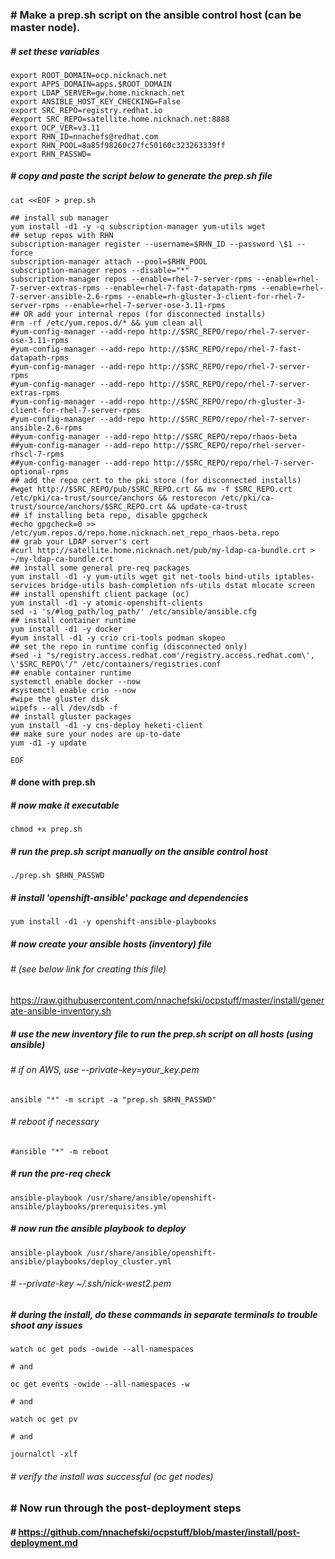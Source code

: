 ### # Make a prep.sh script on the ansible control host (can be master node).
##### # set these variables ###
```
export ROOT_DOMAIN=ocp.nicknach.net
export APPS_DOMAIN=apps.$ROOT_DOMAIN
export LDAP_SERVER=gw.home.nicknach.net
export ANSIBLE_HOST_KEY_CHECKING=False
export SRC_REPO=registry.redhat.io
#export SRC_REPO=satellite.home.nicknach.net:8888
export OCP_VER=v3.11
export RHN_ID=nnachefs@redhat.com
export RHN_POOL=8a85f98260c27fc50160c323263339ff
export RHN_PASSWD=
```
##### # copy and paste the script below to generate the prep.sh file
```
cat <<EOF > prep.sh

## install sub manager
yum install -d1 -y -q subscription-manager yum-utils wget
## setup repos with RHN
subscription-manager register --username=$RHN_ID --password \$1 --force
subscription-manager attach --pool=$RHN_POOL
subscription-manager repos --disable="*"
subscription-manager repos --enable=rhel-7-server-rpms --enable=rhel-7-server-extras-rpms --enable=rhel-7-fast-datapath-rpms --enable=rhel-7-server-ansible-2.6-rpms --enable=rh-gluster-3-client-for-rhel-7-server-rpms --enable=rhel-7-server-ose-3.11-rpms
## OR add your internal repos (for disconnected installs)
#rm -rf /etc/yum.repos.d/* && yum clean all
#yum-config-manager --add-repo http://$SRC_REPO/repo/rhel-7-server-ose-3.11-rpms
#yum-config-manager --add-repo http://$SRC_REPO/repo/rhel-7-fast-datapath-rpms
#yum-config-manager --add-repo http://$SRC_REPO/repo/rhel-7-server-rpms
#yum-config-manager --add-repo http://$SRC_REPO/repo/rhel-7-server-extras-rpms
#yum-config-manager --add-repo http://$SRC_REPO/repo/rh-gluster-3-client-for-rhel-7-server-rpms
#yum-config-manager --add-repo http://$SRC_REPO/repo/rhel-7-server-ansible-2.6-rpms
##yum-config-manager --add-repo http://$SRC_REPO/repo/rhaos-beta
##yum-config-manager --add-repo http://$SRC_REPO/repo/rhel-server-rhscl-7-rpms
##yum-config-manager --add-repo http://$SRC_REPO/repo/rhel-7-server-optional-rpms
## add the repo cert to the pki store (for disconnected installs)
#wget http://$SRC_REPO/pub/$SRC_REPO.crt && mv -f $SRC_REPO.crt /etc/pki/ca-trust/source/anchors && restorecon /etc/pki/ca-trust/source/anchors/$SRC_REPO.crt && update-ca-trust
## if installing beta repo, disable gpgcheck
#echo gpgcheck=0 >> /etc/yum.repos.d/repo.home.nicknach.net_repo_rhaos-beta.repo
## grab your LDAP server's cert
#curl http://satellite.home.nicknach.net/pub/my-ldap-ca-bundle.crt > ~/my-ldap-ca-bundle.crt
## install some general pre-req packages
yum install -d1 -y yum-utils wget git net-tools bind-utils iptables-services bridge-utils bash-completion nfs-utils dstat mlocate screen
## install openshift client package (oc)
yum install -d1 -y atomic-openshift-clients
sed -i 's/#log_path/log_path/' /etc/ansible/ansible.cfg
## install container runtime
yum install -d1 -y docker
#yum install -d1 -y crio cri-tools podman skopeo
## set the repo in runtime config (disconnected only)
#sed -i "s/registry.access.redhat.com'/registry.access.redhat.com\', \'$SRC_REPO\'/" /etc/containers/registries.conf
## enable container runtime
systemctl enable docker --now
#systemctl enable crio --now
#wipe the gluster disk
wipefs --all /dev/sdb -f
## install gluster packages
yum install -d1 -y cns-deploy heketi-client
## make sure your nodes are up-to-date
yum -d1 -y update

EOF
```
#### # done with prep.sh
##### # now make it executable 
```
chmod +x prep.sh
```
##### # run the prep.sh script manually on the ansible control host
```
./prep.sh $RHN_PASSWD
```
##### # install 'openshift-ansible' package and dependencies 
```
yum install -d1 -y openshift-ansible-playbooks
```
##### # now create your ansible hosts (inventory) file 
###### # (see below link for creating this file)
https://raw.githubusercontent.com/nnachefski/ocpstuff/master/install/generate-ansible-inventory.sh
##### # use the new inventory file to run the prep.sh script on all hosts (using ansible)
###### # if on AWS, use --private-key=your_key.pem
```
ansible "*" -m script -a "prep.sh $RHN_PASSWD"
```
###### # reboot if necessary
```
#ansible "*" -m reboot
```
##### # run the pre-req check
```
ansible-playbook /usr/share/ansible/openshift-ansible/playbooks/prerequisites.yml
```
##### # now run the ansible playbook to deploy
```
ansible-playbook /usr/share/ansible/openshift-ansible/playbooks/deploy_cluster.yml
```
###### # --private-key ~/.ssh/nick-west2.pem

##### # during the install, do these commands in separate terminals to trouble shoot any issues
```
watch oc get pods -owide --all-namespaces

# and

oc get events -owide --all-namespaces -w

# and

watch oc get pv

# and

journalctl -xlf
```
###### # verify the install was successful (oc get nodes)
### # Now run through the post-deployment steps
#### # https://github.com/nnachefski/ocpstuff/blob/master/install/post-deployment.md

